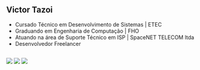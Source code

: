 ## Victor Tazoi

- Cursado Técnico em Desenvolvimento de Sistemas | ETEC
- Graduando em Engenharia de Computação | FHO
- Atuando na área de Suporte Técnico em ISP | SpaceNET TELECOM ltda
- Desenvolvedor Freelancer
<!--
<div align="center">
  <a href="https://github.com/VictorTazoi">
  <img height="140em" src="https://github-readme-stats.vercel.app/api?username=VictorTazoi&show_icons=true&theme=dark&include_all_commits=true&count_private=true"/>
  <img height="140em" src="https://github-readme-stats.vercel.app/api/top-langs/?username=VictorTazoi&layout=compact&langs_count=7&theme=dark"/>
</div>

<div style="display: inline_block"><br>
    <img align="center" alt="Victor-HTML" height="30" width="40" src="https://raw.githubusercontent.com/devicons/devicon/master/icons/html5/html5-original.svg">
    <img align="center" alt="Victor-CSS" height="30" width="40" src="https://raw.githubusercontent.com/devicons/devicon/master/icons/css3/css3-original.svg">
    <img align="center" alt="Victor-Python" height="30" width="40" src="https://raw.githubusercontent.com/devicons/devicon/master/icons/python/python-original.svg">
    <img align="center" alt="Victor-Csharp" height="30" width="40" src="https://raw.githubusercontent.com/devicons/devicon/master/icons/csharp/csharp-original.svg">
    <img align="center" alt="Victor-Cpluplus" height="30" width="40" src="https://github.com/isocpp/logos/blob/master/cpp_logo.svg">
    <img align="center" alt="Victor-Cpluplus" width="40" src="https://logodownload.org/wp-content/uploads/2019/03/arduino-logo-0.png">
</div>
-->
  ##
 
<div> 
    <a href="https://instagram.com/victor_tazoi" target="_blank"><img src="https://img.shields.io/badge/%20-INSTAGRAM-343946?style=for-the-badge&logo=instagram&logoColor=3134AFFF" target="_blank"></a>
    <a href = "mailto:victortazoi@hotmail.com"><img src="https://img.shields.io/badge/-Hotmail-343946?style=for-the-badge&logo=gmail&logoColor=0072C6" target="_blank"></a>
    <a href="https://www.linkedin.com/in/victor-tazoi-37671a21b" target="_blank"><img src="https://img.shields.io/badge/-LinkedIn-343946?style=for-the-badge&logo=linkedin&logoColor=0E76A8" target="_blank"></a> 
</div>
